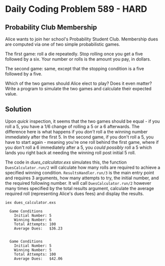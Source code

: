 # Daily Coding Problem 589 - HARD
## Probability Club Membership

Alice wants to join her school's Probability Student Club. Membership dues are computed via one of two simple probabilistic games.  

The first game: roll a die repeatedly. Stop rolling once you get a five followed by a six. Your number or rolls is the amount you pay, in dollars.  

The second game: same, except that the stopping condition is a five followed by a five.  

Which of the two games should Alice elect to play? Does it even matter? Write a program to simulate the two games and calculate their expected value.

## Solution
Upon _quick_ inspection, it seems that the two games should be equal - if you roll a 5, you have a 1/6 change of rolling a 5 or a 6 afterwards. The difference here is what happens if you _don't_ roll a the winning number immediately after the first 5. In the second game, if you don't roll a 5, you have to start again - meaning you're one roll behind the first game, where if you don't roll a 6 immediately after a 5, you _could possibly_ roll a 5 which lands you right back at needing the winning roll post initial 5 roll.  

The code in _dues_calculator.exs_ simulates this, the function `DuesCalculator.run/2` will calculate how many rolls are required to achieve a specified winning condition. `ResultsHandler.run/3` is the main entry point and requires 3 arguments, how many attempts to try, the initial number, and the required following number. It will call `DuesCalculator.run/2` however many times specified by the total results argument, calculate the average required roll (representing Alice's dues fees) and display the results.  

```
iex dues_calculator.exs

  Game Conditions
    Initial Number: 5
    Winning Number: 6
    Total Attempts: 100
    Average Dues:   $36.23
  
  
  Game Conditions
    Initial Number: 5
    Winning Number: 5
    Total Attempts: 100
    Average Dues:   $42.06
```